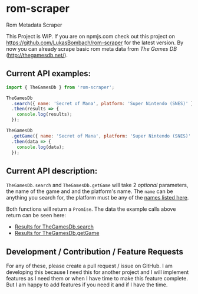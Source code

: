# rom-scraper
Rom Metadata Scraper

This Project is WIP. If you are on npmjs.com check out this project on
https://github.com/LukasBombach/rom-scraper for the latest version. By now you can
already scrape basic rom meta data from *The Games DB* (http://thegamesdb.net/).

## Current API examples:

```javascript
import { TheGamesDb } from 'rom-scraper';

TheGamesDb
  .search({ name: 'Secret of Mana', platform: 'Super Nintendo (SNES)' })
  .then(results => {
    console.log(results);
  });

TheGamesDb
  .getGame({ name: 'Secret of Mana', platform: 'Super Nintendo (SNES)' })
  .then(data => {
    console.log(data);
  });
```
## Current API description:

`TheGamesDb.search` and `TheGamesDb.getGame` will take 2 _optional_ parameters,
the name of the game and and the platform's name. The `name` can be anything you
search for, the platform must be any of the
[names listed here](http://wiki.thegamesdb.net/index.php/GetPlatformsList#Example_Response:).

Both functions will return a `Promise`. The data the example calls above return
can be seen here:

* [Results for TheGamesDb.search](https://gist.github.com/LukasBombach/65e629c99178c6244e620199ca203be7)
* [Results for TheGamesDb.getGame](https://gist.github.com/LukasBombach/3d49cf8fdd9b602f453923278e80db20)

## Development / Contribution / Feature Requests

For any of these, please create a pull request / issue on GitHub. I am developing
this because I need this for another project and I will implement features as I
need them or when I have time to make this feature complete. But I am happy to add
features if you need it and if I have the time.
